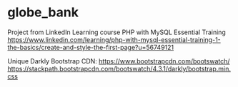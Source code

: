 # globe_bank
Project from LinkedIn Learning course PHP with MySQL Essential Training
https://www.linkedin.com/learning/php-with-mysql-essential-training-1-the-basics/create-and-style-the-first-page?u=56749121

Unique Darkly Bootstrap CDN:
https://www.bootstrapcdn.com/bootswatch/
https://stackpath.bootstrapcdn.com/bootswatch/4.3.1/darkly/bootstrap.min.css
